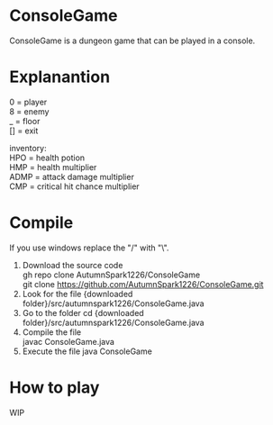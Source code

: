 # ConsoleGame
ConsoleGame is a dungeon game that can be played in a console.
# Explanantion

0  = player  
8  = enemy  
_  = floor  
\[] = exit  

inventory:  
HPO  = health potion  
HMP  = health multiplier  
ADMP = attack damage multiplier  
CMP  = critical hit chance multiplier  
# Compile
If you use windows replace the "/" with "\\".  
1. Download the source code  
    gh repo clone AutumnSpark1226/ConsoleGame  
    git clone https://github.com/AutumnSpark1226/ConsoleGame.git  
2. Look for the file {downloaded folder}/src/autumnspark1226/ConsoleGame.java  
3. Go to the folder
    cd {downloaded folder}/src/autumnspark1226/ConsoleGame.java  
4. Compile the file  
    javac ConsoleGame.java  
5. Execute the file
    java ConsoleGame

# How to play
WIP
